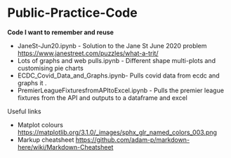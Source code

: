 # Public-Practice-Code <br>
**Code I want to remember and reuse**

* JaneSt-Jun20.ipynb - Solution to the Jane St June 2020 problem https://www.janestreet.com/puzzles/what-a-trit/
* Lots of graphs and web pulls.ipynb - Different shape multi-plots and customising pie charts
* ECDC_Covid_Data_and_Graphs.ipynb- Pulls covid data from ecdc and graphs it . 
* PremierLeagueFixturesfromAPItoExcel.ipynb - Pulls the premier league fixtures from the API and outputs to a dataframe and excel


Useful links <br>
* Matplot colours https://matplotlib.org/3.1.0/_images/sphx_glr_named_colors_003.png
* Markup cheatsheet https://github.com/adam-p/markdown-here/wiki/Markdown-Cheatsheet
